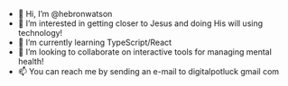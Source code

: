 - 👋 Hi, I’m @hebronwatson
- 👀 I’m interested in getting closer to Jesus and doing His will using technology!
- 🌱 I’m currently learning TypeScript/React
- 💞️ I’m looking to collaborate on interactive tools for managing mental health!
- 📫 You can reach me by sending an e-mail to digitalpotluck <at> gmail <dot> com

<!---
hebronwatson/hebronwatson is a ✨ special ✨ repository because its `README.md` (this file) appears on your GitHub profile.
You can click the Preview link to take a look at your changes.
--->
